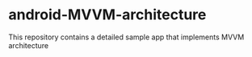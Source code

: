 # android-MVVM-architecture
This repository contains a detailed sample app that implements MVVM architecture
